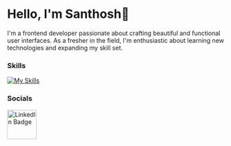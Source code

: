 
# Hello, I'm Santhosh👋


I'm a frontend developer passionate about crafting beautiful and functional user interfaces. As a fresher in the field, I'm enthusiastic about learning new technologies and expanding my skill set.
<br/>

### Skills

[![My Skills](https://skillicons.dev/icons?i=html,css,js,bootstrap,nodejs,react)](https://skillicons.dev)



### Socials

<div id="badges">
  <a href="https://www.linkedin.com/in/santhosh-m-07a376267?utm_source=share&utm_campaign=share_via&utm_content=profile&utm_medium=android_app">
    <img src="https://github.com/imsanthosh7/Rymo-Shopping-Website-/assets/154437536/a1c1f1a7-2bf3-466c-98c2-1c2e56e9be26" width="68px" alt="LinkedIn Badge"/>
  </a>
</div>
